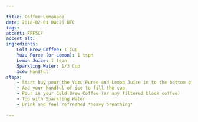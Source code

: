 ```yaml
---

title: Coffee Lemonade
date: 2018-02-01 08:26 UTC
tags: 
accent: FFF5CF
accent_alt: 
ingredients:
    Cold Brew Coffee: 1 Cup
    Yuzu Puree (or Lemon): 1 tspn
    Lemon Juice: 1 tspn
    Sparkling Water: 1/3 Cup
    Ice: Handful
steps:
    - Start buy pour the Yuzu Puree and Lemon Juice in to the bottom of the cup and muddle together
    - Add your handful of ice to fill the cup
    - Pour in your Cold Brew Coffee (or any filtered black coffee)
    - Top with Sparkling Water
    - Drink and feel refreshed *heavy breathing*

---
```



